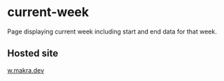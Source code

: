 # current-week
Page displaying current week including start and end data for that week.

## Hosted site
[w.makra.dev](https://w.makra.dev)
